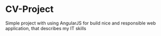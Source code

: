 # CV-Project
Simple project with using AngularJS for build nice and responsible web application, that describes my IT skills
